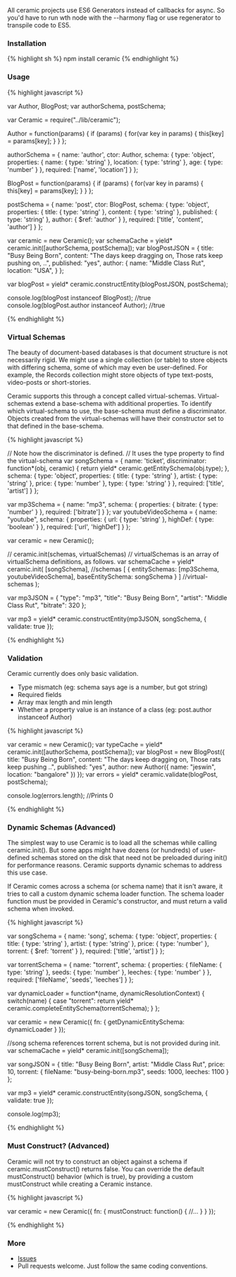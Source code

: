 All ceramic projects use ES6 Generators instead of callbacks for async. So you'd have to run wth node with the --harmony flag or use regenerator to transpile code to ES5.

### Installation
{% highlight sh %}
npm install ceramic
{% endhighlight %}

### Usage
{% highlight javascript %}

var Author, BlogPost;
var authorSchema, postSchema;

var Ceramic = require("../lib/ceramic");

Author = function(params) {
    if (params) {
        for(var key in params) {
            this[key] = params[key];
        }
    }
};

authorSchema = {
    name: 'author',
    ctor: Author,
    schema: {
        type: 'object',
        properties: {
            name: { type: 'string' },
            location: { type: 'string' },
            age: { type: 'number' }
        },
        required: ['name', 'location']
    }
};

BlogPost = function(params) {
    if (params) {
        for(var key in params) {
            this[key] = params[key];
        }
    }
};

postSchema = {
    name: 'post',
    ctor: BlogPost,
    schema: {
        type: 'object',
        properties: {
            title: { type: 'string' },
            content: { type: 'string' },
            published: { type: 'string' },
            author: { $ref: 'author' }
        },
        required: ['title', 'content', 'author']
    }
};

var ceramic = new Ceramic();
var schemaCache = yield* ceramic.init([authorSchema, postSchema]);
var blogPostJSON = {
    title: "Busy Being Born",
    content: "The days keep dragging on, Those rats keep pushing on, ..",
    published: "yes",
    author: {
        name: "Middle Class Rut",
        location: "USA",
    }
};

var blogPost = yield* ceramic.constructEntity(blogPostJSON, postSchema);

console.log(blogPost instanceof BlogPost); //true
console.log(blogPost.author instanceof Author); //true

{% endhighlight %}



### Virtual Schemas

The beauty of document-based databases is that document structure is not necessarily rigid. We might use a single collection (or table) to store objects with differing schema, some of which may even be user-defined. For example, the Records collection might store objects of type text-posts, video-posts or short-stories.

Ceramic supports this through a concept called virtual-schemas. Virtual-schemas extend a base-schema with additional properties. To identify which virtual-schema to use, the base-schema must define a discriminator.
Objects created from the virtual-schemas will have their constructor set to that defined in the base-schema.

{% highlight javascript %}

// Note how the discriminator is defined.
// It uses the type property to find the virtual-schema
var songSchema = {
    name: 'ticket',
    discriminator: function*(obj, ceramic) {
        return yield* ceramic.getEntitySchema(obj.type);
    },
    schema: {
        type: 'object',
        properties: {
            title: { type: 'string' },
            artist: { type: 'string' },
            price: { type: 'number' },
            type: { type: 'string' }
        },
        required: ['title', 'artist']
    }
};

var mp3Schema = {
    name: "mp3",
    schema: {
        properties: {
            bitrate: { type: 'number' }
        },
        required: ['bitrate']
    }
};
var youtubeVideoSchema = {
    name: "youtube",
    schema: {
        properties: {
            url: { type: 'string' },
            highDef: { type: 'boolean' }
        },
        required: ['url', 'highDef']
    }
};

var ceramic = new Ceramic();

// ceramic.init(schemas, virtualSchemas)
// virtualSchemas is an array of virtualSchema definitions, as follows.
var schemaCache = yield* ceramic.init(
    [songSchema], //schemas
    [
        {
            entitySchemas: [mp3Schema, youtubeVideoSchema],
            baseEntitySchema: songSchema
        }
    ] //virtual-schemas
);

var mp3JSON = {
    "type": "mp3",
    "title": "Busy Being Born",
    "artist": "Middle Class Rut",
    "bitrate": 320
};

var mp3 = yield* ceramic.constructEntity(mp3JSON, songSchema, { validate: true });

{% endhighlight %}



### Validation
Ceramic currently does only basic validation.

- Type mismatch (eg: schema says age is a number, but got string)
- Required fields
- Array max length and min length
- Whether a property value is an instance of a class (eg: post.author instanceof Author)

{% highlight javascript %}

var ceramic = new Ceramic();
var typeCache = yield* ceramic.init([authorSchema, postSchema]);
var blogPost = new BlogPost({
    title: "Busy Being Born",
    content: "The days keep dragging on, Those rats keep pushing ..",
    published: "yes",
    author: new Author({
        name: "jeswin",
        location: "bangalore"
    })
});
var errors = yield* ceramic.validate(blogPost, postSchema);

console.log(errors.length); //Prints 0

{% endhighlight %}


### Dynamic Schemas (Advanced)

The simplest way to use Ceramic is to load all the schemas while calling ceramic.init(). But some apps might have dozens (or hundreds) of user-defined schemas stored on the disk that need not be preloaded during init() for performance reasons. Ceramic supports dynamic schemas to address this use case.

If Ceramic comes across a schema (or schema name) that it isn't aware, it tries to call a custom dynamic schema loader function. The schema loader function must be provided in Ceramic's constructor, and must return a valid schema when invoked.

{% highlight javascript %}

var songSchema = {
    name: 'song',
    schema: {
        type: 'object',
        properties: {
            title: { type: 'string' },
            artist: { type: 'string' },
            price: { type: 'number' },
            torrent: { $ref: 'torrent' }
        },
        required: ['title', 'artist']
    }
};

var torrentSchema = {
    name: "torrent",
    schema: {
        properties: {
            fileName: { type: 'string' },
            seeds: { type: 'number' },
            leeches: { type: 'number' }
        },
        required: ['fileName', 'seeds', 'leeches']
    }
};

var dynamicLoader = function*(name, dynamicResolutionContext) {
    switch(name) {
        case "torrent":
            return yield* ceramic.completeEntitySchema(torrentSchema);
    }
};

var ceramic = new Ceramic({
    fn: { getDynamicEntitySchema: dynamicLoader }
});

//song schema references torrent schema, but is not provided during init.
var schemaCache = yield* ceramic.init([songSchema]);

var songJSON = {
    title: "Busy Being Born",
    artist: "Middle Class Rut",
    price: 10,
    torrent: {
        fileName: "busy-being-born.mp3",
        seeds: 1000,
        leeches: 1100
    }
};

var mp3 = yield* ceramic.constructEntity(songJSON, songSchema, { validate: true });

console.log(mp3);

{% endhighlight %}


### Must Construct? (Advanced)

Ceramic will not try to construct an object against a schema if ceramic.mustConstruct() returns false.
You can override the default mustConstruct() behavior (which is true), by providing a custom mustConstruct while creating a Ceramic instance.

{% highlight javascript %}

var ceramic = new Ceramic({
    fn: {
        mustConstruct: function() {
            //...
        }
    }
});

{% endhighlight %}

### More

- [Issues](https://github.com/jeswin/ceramic/issues)
- Pull requests welcome. Just follow the same coding conventions.

